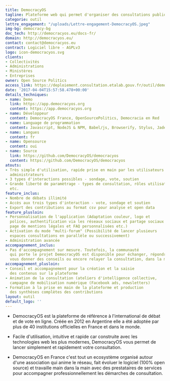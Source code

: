```yaml
---
title: DemocracyOS
tagline: Plateforme web qui permet d'organiser des consultations publiques
categorie: outil
lettre_engagement: "/uploads/Lettre-engagement-DemocracyOS.jpeg"
img-bg: democracy-bg
doc_tech: http://democracyos.eu/docs-fr/
domain: http://democracyos.eu/
contact: contact@democracyos.eu
contract: Logiciel libre - AGPLv3
logo: icon-democracyos.svg
clients:
- Collectivités
- Administrations
- Ministères
- Entreprises
owner: Open Source Politics
access_link: https://deploiement.consultation.etalab.gouv.fr/outil/democracyos
date: '2017-04-04T15:57:58.478+00:00'
details_techniques:
- name: Demo
  link: https://app.democracyos.org
  content: https://app.democracyos.org
- name: Développeur
  content: DemocracyOS France, OpenSourcePolitics, Democracia en Red
- name: Language de programmation
  content: Javascript, NodeJS & NPM, Babel/js, Browserify, Stylus, Jade, MongoDB, Mongoose
- name: Langues
  content: fr
- name: Opensource
  content: oui
- name: Source
  link: https://github.com/DemocracyOS/democracyos
  content: https://github.com/DemocracyOS/democracyos
atouts:
- Très simple d'utilisation, rapide prise en main par les utilisateurs et les
  administrateurs
- 3 types d'interactions possibles - sondage, vote, soutien
- Grande liberté de paramètrage - types de consultation, rôles utilisateurs
  etc.
feature_inclus:
- Nombre de débats illimité
- Accès aux trois types d'interaction - vote, sondage et soutien
- Export des contributions au format csv pour analyse et open data
feature_plusloin:
- Personnalisation de l'application (Adaptation couleur, logo et
  polices, authentification via les réseaux sociaux et partage sociaux personnalisé,
  page de mentions légales et FAQ personnalisées etc.)
- Activation du mode "multi-forum" (Possibilité de lancer plusieurs
  espaces consultations en parallèle ou successivement)
- Administration avancée
accompagnement_inclus:
- Pas d'accompagnement sur mesure. Toutefois, la communauté
  qui porte le projet DemocracyOS est disponible pour échanger, répondre à vos questions,
  vous donner des conseils ou encore relayer la consultation, dans la mesure du possible.
accompagnement_plusloin:
- Conseil et accompagnement pour la création et la saisie
  des contenus sur la plateforme
- Animation de la consultation (ateliers d'intelligence collective,
  campagne de mobilisation numérique (Facebook ads, newsletters)
- Formation à la prise en main de la plateforme et production
  des synthèses complètes des contributions
layout: outil
default_logo: ''
---
```

* DemocracyOS est la plateforme de référence à l'international de débat et de vote en ligne. Créée en 2012 en Argentine elle a été adoptée par plus de 40 institutions officielles en France et dans le monde.

* Facile d'utilisation, intuitive et rapide car construite avec les technologies web les plus modernes, DemocracyOS vous permet de lancer simplement et rapidement votre consultation.

* DemocracyOS en France c'est tout un ecosystème organisé autour d'une association qui anime le réseau, fait évoluer le logiciel (100% open source) et travaille main dans la main avec des prestataires de services pour accompagner professionnellement les démarches de consultation. 
